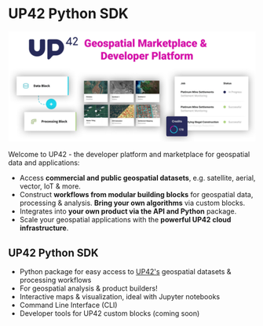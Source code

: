 # UP42 Python SDK

![](assets/frontpage_header.jpg)  

Welcome to UP42 - the developer platform and marketplace for geospatial data and applications:

- Access **commercial and public geospatial datasets**, e.g. satellite, aerial, vector, IoT & more.
- Construct **workflows from modular building blocks** for geospatial data, processing & analysis. **Bring your own algorithms** via custom blocks.
- Integrates into **your own product via the API and Python** package.
- Scale your geospatial applications with the **powerful UP42 cloud infrastructure**.



## UP42 Python SDK

- Python package for easy access to [UP42's](http://www.up42.com) geospatial datasets & processing workflows
- For geospatial analysis & product builders!
- Interactive maps & visualization, ideal with Jupyter notebooks  
- Command Line Interface (CLI)
- Developer tools for UP42 custom blocks (coming soon)